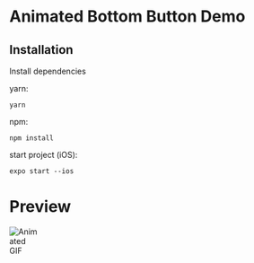 # Animated Bottom Button Demo

## Installation

Install dependencies

yarn:

```
yarn
```

npm:

```
npm install
```

start project (iOS):

```
expo start --ios
```
# Preview 

<img src="https://raw.githubusercontent.com/gagtic/slide-button-demo/main/assets/preview.gif" alt="Animated GIF" style="max-width: 50px;">
